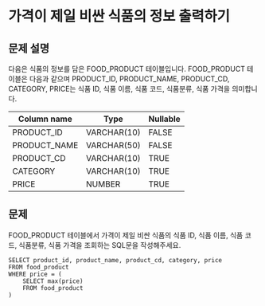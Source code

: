 # 가격이 제일 비싼 식품의 정보 출력하기

## 문제 설명
다음은 식품의 정보를 담은 FOOD_PRODUCT 테이블입니다. FOOD_PRODUCT 테이블은 다음과 같으며 PRODUCT_ID, PRODUCT_NAME, PRODUCT_CD, CATEGORY, PRICE는 식품 ID, 식품 이름, 식품 코드, 식품분류, 식품 가격을 의미합니다.

| Column name   | Type        | Nullable |
|---------------|-------------|----------|
| PRODUCT_ID    | VARCHAR(10) | FALSE    |
| PRODUCT_NAME  | VARCHAR(50) | FALSE    |
| PRODUCT_CD    | VARCHAR(10) | TRUE     |
| CATEGORY      | VARCHAR(10) | TRUE     |
| PRICE         | NUMBER      | TRUE     |



## 문제
FOOD_PRODUCT 테이블에서 가격이 제일 비싼 식품의 식품 ID, 식품 이름, 식품 코드, 식품분류, 식품 가격을 조회하는 SQL문을 작성해주세요.



```oracle
SELECT product_id, product_name, product_cd, category, price
FROM food_product
WHERE price = (
    SELECT max(price)
    FROM food_product
)
```